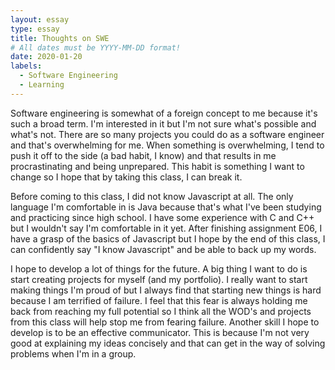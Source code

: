 ```yaml
---
layout: essay
type: essay
title: Thoughts on SWE
# All dates must be YYYY-MM-DD format!
date: 2020-01-20
labels:
  - Software Engineering
  - Learning
---
```


Software engineering is somewhat of a foreign concept to me because it's such a broad term. I'm interested in it but I'm not sure what's possible and what's not. There are so many projects you could do as a software engineer and that's  overwhelming for me. When something is overwhelming, I tend to push it off to the side (a bad habit, I know) and that results in me procrastinating and being unprepared. This habit is something I want to change so I hope that by taking this class, I can break it. 

Before coming to this class, I did not know Javascript at all. The only language I'm comfortable in is Java because that's what I've been studying and practicing since high school. I have some experience with C and C++ but I wouldn't say I'm comfortable in it yet. After finishing assignment E06, I have a grasp of the basics of Javascript but I hope by the end of this class, I can confidently say "I know Javascript" and be able to back up my words. 

I hope to develop a lot of things for the future. A big thing I want to do is start creating projects for myself (and my portfolio). I really want to start making things I'm proud of but I always find that starting new things is hard because I am terrified of failure. I feel that this fear is always holding me back from reaching my full potential so I think all the WOD's and projects from this class will help stop me from fearing failure. Another skill I hope to develop is to be an effective communicator. This is because I'm not very good at explaining my ideas concisely and that can get in the way of solving problems when I'm in a group. 

